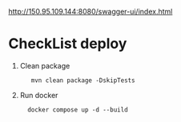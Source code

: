 http://150.95.109.144:8080/swagger-ui/index.html

# CheckList deploy
1. Clean package
    ```shell
       mvn clean package -DskipTests    
    ```
2. Run docker
    ```shell
      docker compose up -d --build  
    ```
  